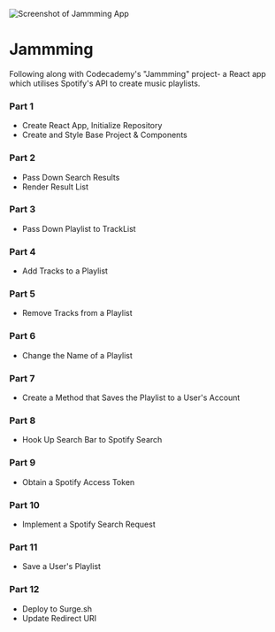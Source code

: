 ![Screenshot of Jammming App](https://i.imgur.com/FPp35sk.png)

# Jammming

Following along with Codecademy's "Jammming" project- a React app which utilises Spotify's API to create music playlists.

### Part 1

- Create React App, Initialize Repository
- Create and Style Base Project & Components

### Part 2

- Pass Down Search Results
- Render Result List

### Part 3

- Pass Down Playlist to TrackList

### Part 4

- Add Tracks to a Playlist

### Part 5

- Remove Tracks from a Playlist

### Part 6

- Change the Name of a Playlist

### Part 7

- Create a Method that Saves the Playlist to a User's Account

### Part 8

- Hook Up Search Bar to Spotify Search

### Part 9

- Obtain a Spotify Access Token

### Part 10

- Implement a Spotify Search Request

### Part 11

- Save a User's Playlist

### Part 12

- Deploy to Surge.sh
- Update Redirect URI